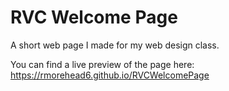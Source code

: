 # RVC Welcome Page
A short web page I made for my web design class.

You can find a live preview of the page here: 
https://rmorehead6.github.io/RVCWelcomePage
